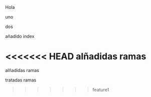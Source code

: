Hola

uno

dos

añadido index

<<<<<<< HEAD
alñadidas ramas
=======
alñadidas ramas

tratadas ramas
>>>>>>> feature1
